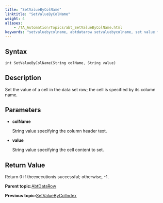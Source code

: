 ```yaml
--- 
title: "SetValueByColName"
linktitle: "SetValueByColName"
weight: 4
aliases: 
    - /TA_Automation/Topics/abt_SetValueByColName.html
keywords: "setvaluebycolname, abtdatarow setvaluebycolname, set value for cell in selected row by column name, assign value to cell in selected row by column name"
---
```


## Syntax

`int SetValueByColName(String colName, String value)`

## Description

Set the value of a cell in the data set row; the cell is specified by its column name.

## Parameters

-   **colName**

    String value specifying the column header text.

-   **value**

    String value specifying the cell content to set.


## Return Value

Return 0 if theexecutionis successful; otherwise, -1.

**Parent topic:**[AbtDataRow](/TA_Automation/Topics/abt_AbtDataRow.html)

**Previous topic:**[SetValueByColIndex](/TA_Automation/Topics/abt_SetValueByColIndex.html)

